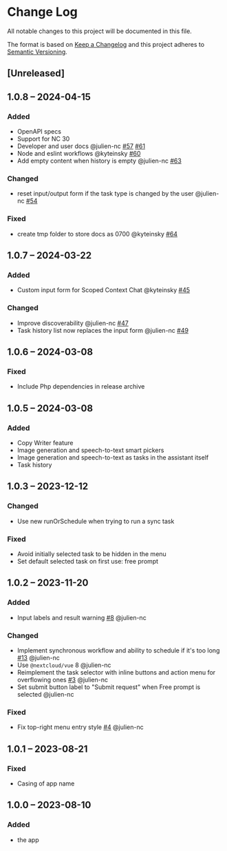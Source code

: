 # Change Log
All notable changes to this project will be documented in this file.

The format is based on [Keep a Changelog](http://keepachangelog.com/)
and this project adheres to [Semantic Versioning](http://semver.org/).

## [Unreleased]

## 1.0.8 – 2024-04-15

### Added

- OpenAPI specs
- Support for NC 30
- Developer and user docs @julien-nc [#57](https://github.com/nextcloud/assistant/pull/57) [#61](https://github.com/nextcloud/assistant/pull/61)
- Node and eslint workflows @kyteinsky [#60](https://github.com/nextcloud/assistant/pull/60)
- Add empty content when history is empty @julien-nc [#63](https://github.com/nextcloud/assistant/pull/63)

### Changed

- reset input/output form if the task type is changed by the user @julien-nc [#54](https://github.com/nextcloud/assistant/pull/54)

### Fixed

- create tmp folder to store docs as 0700 @kyteinsky [#64](https://github.com/nextcloud/assistant/pull/64)

## 1.0.7 – 2024-03-22

### Added

- Custom input form for Scoped Context Chat @kyteinsky [#45](https://github.com/nextcloud/assistant/pull/45)

### Changed

- Improve discoverability @julien-nc [#47](https://github.com/nextcloud/assistant/pull/47)
- Task history list now replaces the input form @julien-nc [#49](https://github.com/nextcloud/assistant/pull/49)

## 1.0.6 – 2024-03-08

### Fixed

- Include Php dependencies in release archive

## 1.0.5 – 2024-03-08

### Added

- Copy Writer feature
- Image generation and speech-to-text smart pickers
- Image generation and speech-to-text as tasks in the assistant itself
- Task history

## 1.0.3 – 2023-12-12

### Changed

- Use new runOrSchedule when trying to run a sync task

### Fixed

- Avoid initially selected task to be hidden in the menu
- Set default selected task on first use: free prompt

## 1.0.2 – 2023-11-20

### Added

- Input labels and result warning [#8](https://github.com/nextcloud/assistant/pull/8) @julien-nc

### Changed

- Implement synchronous workflow and ability to schedule if it's too long [#13](https://github.com/nextcloud/assistant/pull/13) @julien-nc
- Use `@nextcloud/vue` 8 @julien-nc
- Reimplement the task selector with inline buttons and action menu for overflowing ones [#3](https://github.com/nextcloud/assistant/pull/3) @julien-nc
- Set submit button label to "Submit request" when Free prompt is selected @julien-nc

### Fixed

- Fix top-right menu entry style [#4](https://github.com/nextcloud/assistant/issues/4) @julien-nc

## 1.0.1 – 2023-08-21

### Fixed

- Casing of app name

## 1.0.0 – 2023-08-10
### Added
* the app
